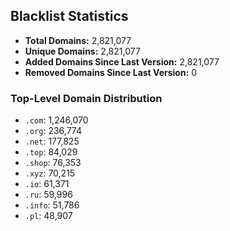 ## Blacklist Statistics

- **Total Domains:** 2,821,077
- **Unique Domains:** 2,821,077
- **Added Domains Since Last Version:** 2,821,077
- **Removed Domains Since Last Version:** 0

### Top-Level Domain Distribution

-  `.com`: 1,246,070
-  `.org`: 236,774
-  `.net`: 177,825
-  `.top`: 84,029
-  `.shop`: 76,353
-  `.xyz`: 70,215
-  `.io`: 61,371
-  `.ru`: 59,996
-  `.info`: 51,786
-  `.pl`: 48,907
